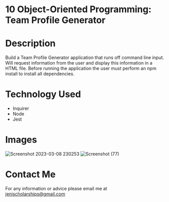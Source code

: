 # 10 Object-Oriented Programming: Team Profile Generator

# Description
Build a Team Profile Generator application that runs off command line input. Will request information from the user and display this information in a HTML file. Before running the application the user must perform an npm install to install all dependencies.

# Technology Used
* Inquirer
* Node
* Jest

# Images
![Screenshot 2023-03-08 230253](https://user-images.githubusercontent.com/100052698/223946416-2b71fe0f-42c9-4345-9c89-d98b09b80560.png)
![Screenshot (77)](https://user-images.githubusercontent.com/100052698/223946457-5168b2c5-5797-4bff-8a9a-55c691809c74.png)


# Contact Me
For any information or advice please email me at jenischolarships@gmail.com
